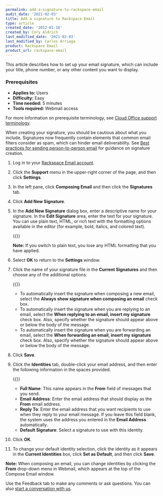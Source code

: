 ```yaml
---
permalink: add-a-signature-to-rackspace-email
audit_date: '2021-02-03'
title: Add a signature to Rackspace Email
type: article
created_date: '2012-01-18'
created_by: Cory Aldrich
last_modified_date: '2021-02-03'
last_modified_by: Carlos Arriaga 
product: Rackspace Email
product_url: rackspace-email
---
```


This article describes how to set up your email signature, which can include your title, phone number, or any other content you want to display.

### Prerequisites

- **Applies to:** Users
- **Difficulty:** Easy
- **Time needed:** 5 minutes
- **Tools required:** Webmail access

For more information on prerequisite terminology, see [Cloud Office support terminology](/support/how-to/cloud-office-support-terminology).

When creating your signature, you should be cautious about what you include. Signatures now frequently contain elements that
common email filters consider as spam, which can hinder email deliverability. See
[Best practices for sending person-to-person email](/support/how-to/best-practices-for-sending-person-to-person-email) for guidance
on signature creation.

1. Log in to your [Rackspace Email account](https://apps.rackspace.com).

2. Click the **Support** menu in the upper-right corner of the page, and then click **Settings**.

3. In the left pane, click **Composing Email** and then click the **Signatures** tab.

4. Click **Add New Signature**.

5. In the **Add New Signature** dialog box, enter a descriptive name for your signature. In the **Edit Signature** area,
   enter the text for your signature. You can use plain text, HTML, or rich text with the formatting options available in
   the editor (for example, bold, italics, and colored text).

    {{<image src="edit-signature.png" alt="" title="">}}

    **Note:** If you switch to plain text, you lose any HTML formatting that you have applied.

6. Select **OK** to return to the **Settings** window.

7. Click the name of your signature file in the **Current Signatures** and then choose any of the additional options:

    {{<image src="enable-signature-options.png" alt="" title="">}}

    - To automatically insert the signature when composing a new email, select the **Always show signature when composing an email** check box.
    - To automatically insert the signature when you are replying to an email, select the **When replying to an email, insert my signature**
    check box. Also, specify whether the signature should appear above or below the body of the message.
    - To automatically insert the signature when you are forwarding an email, select the **When forwarding an email, insert my signature** check
    box. Also, specify whether the signature should appear above or below the body of the message.

8. Click **Save**.

9. Click the **Identities** tab, double-click your email address, and then enter the following information in the spaces provided.

    {{<image src="edit-identity.png" alt="" title="">}}

    - **Full Name**: This name appears in the **From** field of messages that you send.
    - **Email Address**: Enter the email address that should display as the **From** email address.
    - **Reply To**: Enter the email address that you want recipients to use when they reply to your email message. If you leave this field
    blank, the system uses the address you entered in the **Email Address** automatically.
    - **Default Signature**: Select a signature to use with this identity.

10. Click **OK**.

11. To change your default identity selection, click the identity as it appears in the **Current Identities** box, click **Set as Default**,
and then click **Save**.

**Note:** When composing an email, you can change identities by clicking the **From** drop-down menu in Webmail, which appears at the top of
the Compose Email window.

Use the Feedback tab to make any comments or ask questions. You can also [start a conversation with us](https://www.rackspace.com/contact). 
